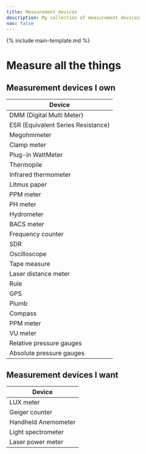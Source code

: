 ```yaml
---
title: Measurement devices
description: My collection of measurement devices
nav: false
---
```


{% include main-template.md %}

# Measure all the things

## Measurement devices I own

| Device                             |
|------------------------------------|
| DMM (Digital Multi Meter)          |
| ESR (Equivalent Series Resistance) |
| Megohmmeter                        |
| Clamp meter                        |
| Plug-in WattMeter                  |
| Thermopile                         |
| Infrared thermometer               |
| Litmus paper                       |
| PPM meter                          |
| PH meter                           |
| Hydrometer                         |
| BACS meter                         |
| Frequency counter                  |
| SDR                                |
| Oscilloscope                       |
| Tape measure                       |
| Laser distance meter               |
| Rule                               |
| GPS                                |
| Plumb                              |
| Compass                            |
| PPM meter                          |
| VU meter                           |
| Relative pressure gauges           |
| Absolute pressure gauges           |

## Measurement devices I want

| Device                   |
|--------------------------|
| LUX meter                |
| Geiger counter           |
| Handheld Anemometer      |
| Light spectrometer       |
| Laser power meter        |